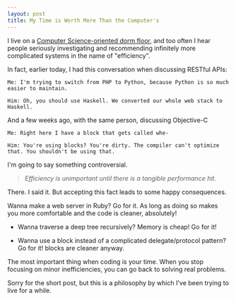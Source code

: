 ```yaml
---
layout: post
title: My Time is Worth More Than the Computer's
---
```


I live on a [Computer Science-oriented dorm floor](http://csh.rit.edu), and
too often I hear people seriously investigating and recommending infinitely
more complicated systems in the name of "efficiency".

In fact, earlier today, I had this conversation when discussing RESTful APIs:

```
Me: I'm trying to switch from PHP to Python, because Python is so much easier to maintain.

Him: Oh, you should use Haskell. We converted our whole web stack to Haskell.
```

And a few weeks ago, with the same person, discussing Objective-C

```
Me: Right here I have a block that gets called whe-

Him: You're using blocks? You're dirty. The compiler can't optimize that. You shouldn't be using that.
```

I'm going to say something controversial.

>*Efficiency is unimportant until there is a tangible performance hit.*

There. I said it. But accepting this fact leads to some happy consequences.

Wanna make a web server in Ruby? Go for it. As long as doing so makes you more
comfortable and the code is cleaner, absolutely!

* Wanna traverse a deep tree recursively? Memory is cheap! Go for it!

* Wanna use a block instead of a complicated delegate/protocol pattern? Go for it!
blocks are cleaner anyway.

The most important thing when coding is your time. When you stop focusing on
minor inefficiencies, you can go back to solving real problems.

Sorry for the short post, but this is a philosophy by which I've been trying to
live for a while.
